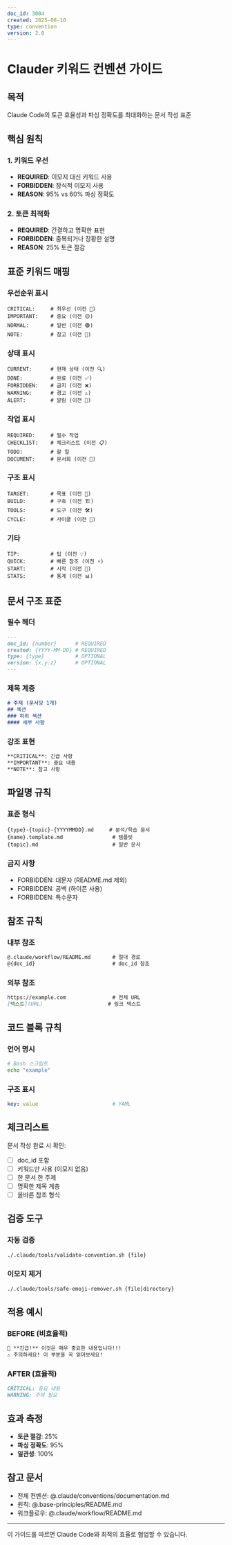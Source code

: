 ```yaml
---
doc_id: 3004
created: 2025-08-10
type: convention
version: 2.0
---
```


# Clauder 키워드 컨벤션 가이드

## 목적
Claude Code의 토큰 효율성과 파싱 정확도를 최대화하는 문서 작성 표준

## 핵심 원칙

### 1. 키워드 우선
- **REQUIRED**: 이모지 대신 키워드 사용
- **FORBIDDEN**: 장식적 이모지 사용
- **REASON**: 95% vs 60% 파싱 정확도

### 2. 토큰 최적화
- **REQUIRED**: 간결하고 명확한 표현
- **FORBIDDEN**: 중복되거나 장황한 설명
- **REASON**: 25% 토큰 절감

## 표준 키워드 매핑

### 우선순위 표시
```
CRITICAL:     # 최우선 (이전 🔴)
IMPORTANT:    # 중요 (이전 🟡)
NORMAL:       # 일반 (이전 🟢)
NOTE:         # 참고 (이전 📌)
```

### 상태 표시
```
CURRENT:      # 현재 상태 (이전 🔍)
DONE:         # 완료 (이전 ✅)
FORBIDDEN:    # 금지 (이전 ❌)
WARNING:      # 경고 (이전 ⚠️)
ALERT:        # 알림 (이전 🚨)
```

### 작업 표시
```
REQUIRED:     # 필수 작업
CHECKLIST:    # 체크리스트 (이전 📋)
TODO:         # 할 일
DOCUMENT:     # 문서화 (이전 📝)
```

### 구조 표시
```
TARGET:       # 목표 (이전 🎯)
BUILD:        # 구축 (이전 🏗️)
TOOLS:        # 도구 (이전 🛠️)
CYCLE:        # 사이클 (이전 🔄)
```

### 기타
```
TIP:          # 팁 (이전 💡)
QUICK:        # 빠른 참조 (이전 ⚡)
START:        # 시작 (이전 🚀)
STATS:        # 통계 (이전 📊)
```

## 문서 구조 표준

### 필수 헤더
```markdown
---
doc_id: {number}      # REQUIRED
created: {YYYY-MM-DD} # REQUIRED
type: {type}          # OPTIONAL
version: {x.y.z}      # OPTIONAL
---
```

### 제목 계층
```markdown
# 주제 (문서당 1개)
## 섹션
### 하위 섹션
#### 세부 사항
```

### 강조 표현
```markdown
**CRITICAL**: 긴급 사항
**IMPORTANT**: 중요 내용
**NOTE**: 참고 사항
```

## 파일명 규칙

### 표준 형식
```
{type}-{topic}-{YYYYMMDD}.md     # 분석/학습 문서
{name}.template.md                # 템플릿
{topic}.md                        # 일반 문서
```

### 금지 사항
- FORBIDDEN: 대문자 (README.md 제외)
- FORBIDDEN: 공백 (하이픈 사용)
- FORBIDDEN: 특수문자

## 참조 규칙

### 내부 참조
```markdown
@.claude/workflow/README.md       # 절대 경로
@{doc_id}                         # doc_id 참조
```

### 외부 참조
```markdown
https://example.com               # 전체 URL
[텍스트](URL)                     # 링크 텍스트
```

## 코드 블록 규칙

### 언어 명시
```bash
# Bash 스크립트
echo "example"
```

### 구조 표시
```yaml
key: value                        # YAML
```

## 체크리스트

문서 작성 완료 시 확인:
- [ ] doc_id 포함
- [ ] 키워드만 사용 (이모지 없음)
- [ ] 한 문서 한 주제
- [ ] 명확한 제목 계층
- [ ] 올바른 참조 형식

## 검증 도구

### 자동 검증
```bash
./.claude/tools/validate-convention.sh {file}
```

### 이모지 제거
```bash
./.claude/tools/safe-emoji-remover.sh {file|directory}
```

## 적용 예시

### BEFORE (비효율적)
```markdown
🔴 **긴급!** 이것은 매우 중요한 내용입니다!!!
⚠️ 주의하세요! 이 부분을 꼭 읽어보세요!
```

### AFTER (효율적)
```markdown
CRITICAL: 중요 내용
WARNING: 주의 필요
```

## 효과 측정

- **토큰 절감**: 25%
- **파싱 정확도**: 95%
- **일관성**: 100%

## 참고 문서

- 전체 컨벤션: @.claude/conventions/documentation.md
- 원칙: @.base-principles/README.md
- 워크플로우: @.claude/workflow/README.md

---

이 가이드를 따르면 Claude Code와 최적의 효율로 협업할 수 있습니다.
